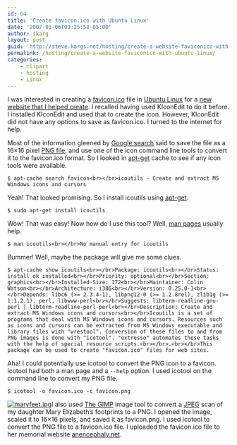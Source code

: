 ```yaml
---
id: 64
title: 'Create favicon.ico with Ubuntu Linux'
date: '2007-01-06T09:25:58-05:00'
author: skarg
layout: post
guid: 'http://steve.kargs.net/hosting/create-a-website-faviconico-with-ubuntu-linux/'
permalink: /hosting/create-a-website-faviconico-with-ubuntu-linux/
categories:
    - clipart
    - hosting
    - Linux
---
```


I was interested in creating a [favicon.ico](http://en.wikipedia.org/wiki/Favicon) file in [Ubuntu Linux](http://www.ubuntu.com/) for a [new website that I helped create](http://bouncesbybob.com/). I recalled having used KIconEdit to do it before. I installed KIconEdit and used that to create the icon. However, KIconEdit did not have any options to save as favicon.ico. I turned to the internet for help.

Most of the information gleened by [Google search](http://google.com/) said to save the file as a 16×16 pixel [PNG file](http://en.wikipedia.org/wiki/PNG), and use one of the icon command line tools to convert it to the favicon.ico format. So I looked in [apt-get](http://en.wikipedia.org/wiki/Advanced_Packaging_Tool) cache to see if any icon tools were available.

`$ apt-cache search favicon<br></br>icoutils - Create and extract MS Windows icons and cursors`

Yeah! That looked promising. So I install icoutils using [apt-get](http://en.wikipedia.org/wiki/Advanced_Packaging_Tool).

`$ sudo apt-get install icoutils`

Wow! That was easy! Now how do I use this tool? Well, [man pages](http://en.wikipedia.org/wiki/Manual_page_%28Unix%29) usually help.

`$ man icoutils<br></br>No manual entry for icoutils`

Bummer! Well, maybe the package will give me some clues.

`$ apt-cache show icoutils<br></br>Package: icoutils<br></br>Status: install ok installed<br></br>Priority: optional<br></br>Section: graphics<br></br>Installed-Size: 172<br></br>Maintainer: Colin Watson<br></br>Architecture: i386<br></br>Version: 0.25.0-1<br></br>Depends: libc6 (>= 2.3.4-1), libpng12-0 (>= 1.2.8rel), zlib1g (>= 1:1.2.1), perl, libwww-perl<br></br>Suggests: libterm-readline-gnu-perl | libterm-readline-perl-perl<br></br>Description: Create and extract MS Windows icons and cursors<br></br>Icoutils is a set of programs that deal with MS Windows icons and cursors. Resources such as icons and cursors can be extracted from MS Windows executable and library files with "wrestool". Conversion of these files to and from PNG images is done with "icotool". "extresso" automates these tasks with the help of special resource scripts.<br></br>.<br></br>This package can be used to create "favicon.ico" files for web sites.`

Aha! I could potentially use icotool to convert the PNG icon to a favicon. icotool had both a man page and a `--help` option. I used icotool on the command line to convert my PNG file.

`$ icotool -o favicon.ico -c favicon.png`

[![maryfeet.jpg](http://steve.kargs.net/wp-content/uploads/2007/thumbs/maryfeet.jpg "maryfeet.jpg")](http://steve.kargs.net/wp-content/uploads/2007/maryfeet.jpg)I also used [The GIMP](http://gimp.org/) image tool to convert a [JPEG](http://en.wikipedia.org/wiki/JPEG) scan of my daughter Mary Elizabeth’s footprints to a PNG. I opened the image, scaled it to 16×16 pixels, and saved it as favicon.png. I used icotool to convert the PNG file to a favicon.ico file. I uploaded the favicon.ico file to her memorial website [anencephaly.net](http://anencephaly.net/).